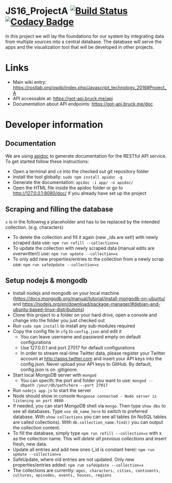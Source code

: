 # JS16_ProjectA [![Build Status](https://travis-ci.org/Rostlab/JS16_ProjectA.svg?branch=master)](https://travis-ci.org/Rostlab/JS16_ProjectA) [![Codacy Badge](https://api.codacy.com/project/badge/grade/b635e40a61ea43fc843008c5af01fba6)](https://www.codacy.com/app/mail_25/JS16_ProjectA)
In this project we will lay the foundations for our system by integrating data from multiple sources into a central database. The database will serve the apps and the visualization tool that will be developed in other projects.

# Links
  - Main wiki entry: https://rostlab.org/owiki/index.php/Javascript_technology_2016#Project_A
  - API accessable at: https://got-api.bruck.me/api
  - Documentation about API endpoints: https://got-api.bruck.me/doc


# Developer information
## Documentation

We are using [apidoc](http://apidocjs.com/) to generate documentation for the RESTful API service. To get started follow these instructions:
* Open a terminal and `cd` into the checked out git repository folder
* Install the tool globally: `sudo npm install apidoc -g`
* Generate the documentation: `apidoc -i app/ -o apidoc/`
* Open the HTML file inside the apidoc folder or go to http://127.0.0.1:8080/doc/ if you already have set up the project

## Scraping and filling the database

`x` is in the following a placeholder and has to be replaced by the intended collection. (e.g. characters)

* To delete the collection and fill it again (new _ids are set!) with newly scraped data use: `npm run refill --collection=x`
* To update the collection with newly scraped data (manual edits are overwritten!) use: `npm run update --collection=x`
* To only add new properties/entries to the collection from a newly scrap use: `npm run safeUpdate --collection=x`

## Setup nodejs & mongodb
* Install nodejs and mongodb on your local machine (https://docs.mongodb.org/manual/tutorial/install-mongodb-on-ubuntu/ and https://nodejs.org/en/download/package-manager/#debian-and-ubuntu-based-linux-distributions)
* Clone this project to a folder on your hard drive, open a console and change into the folder you just checked out
* Run `sudo npm install` to install any sub-modules required
* Copy the config file in `cfg` to `config.json` and edit it
	* You can leave username and password empty on default configurations 
	* Use 127.0.0.1 and port 27017 for default configurations
	* In order to stream real-time Twitter data, please register your Twitter account at http://apps.twitter.com and insert your API keys into the config.json. Never upload your API keys to GitHub. By default, config.json is on .gitignore.
* Start local MongoDB server with `mongod`
	* You can specifc the port and folder you want to use: `mongod --dbpath /your/db/path/here --port 27017`
* Run `nodejs app.js` to start the server
* Node should show in console `Mongoose connected - Node server is listening on port 8080`
* If needed, you can start MongoDB shell via `mongo`. Then type `show dbs` to see all databases. Type `use db_name_here` to switch to preferred database. With `show collections` you can see all tables (in NoSQL tables are called collections). With `db.collection_name.find()` you can output the collection content.
* To fill the database, simply type `npm run refill --collection=x` with x as the collection name. This will _delete all previous collections_ and insert fresh, new data.
* Update all entries and add new ones (_id is constant here): `npm run update --collection=x`
* SafeUpdate, where old entries are not updated. Only new properties/entries added: `npm rum safeUpdate --collection=x`
* The collections are currently: `ages, characters, cities, continents, cultures, episodes, events, houses, regions`
